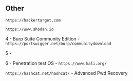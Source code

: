 
## Other

```https://hackertarget.com```

```https://www.shodan.io```



4 - Burp Suite Community Edition - ``` https://portswigger.net/burp/communitydownload``` 

5 - 

6 - Penetration test OS - ``` https://www.kali.org/ ```

``` https://hashcat.net/hashcat/ ``` - Advanced Pwd Recovery



